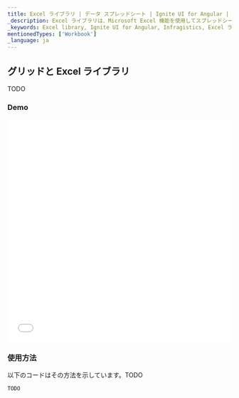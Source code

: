 ```yaml
---
title: Excel ライブラリ | データ スプレッドシート | Ignite UI for Angular | インフラジスティックス
_description: Excel ライブラリは、Microsoft Excel 機能を使用してスプレッドシート データを使用した作業が可能になります。Excel からアプリケーションへデータを簡単に転送できます。
_keywords: Excel library, Ignite UI for Angular, Infragistics, Excel ライブラリ, インフラジスティックス
mentionedTypes: ['Workbook']
_language: ja
---
```


## グリッドと Excel ライブラリ

TODO

### Demo

<div class="sample-container loading" style="height: 500px">
    <iframe id="excel-library-overview-sample-iframe" src='{environment:dvDemosBaseUrl}/excel-library/working-with-grids' width="100%" height="100%" seamless frameBorder="0" onload="onSampleIframeContentLoaded(this);"></iframe>
</div>

<div class="divider--half"></div>

### 使用方法

以下のコードはその方法を示しています。TODO

```ts
TODO
```
